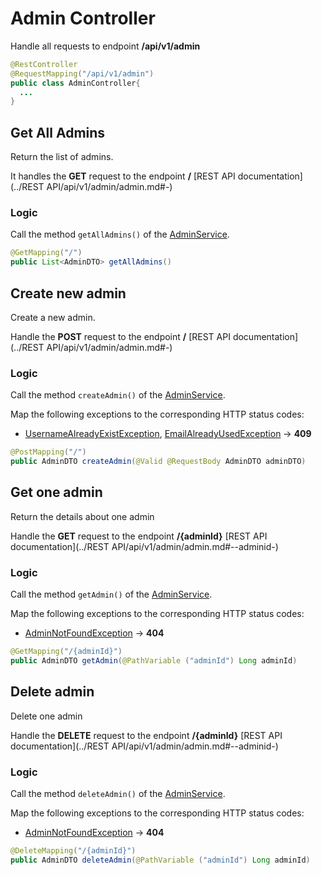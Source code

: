 # Admin Controller

Handle all requests to endpoint **/api/v1/admin**

```java
@RestController
@RequestMapping("/api/v1/admin")
public class AdminController{
  ...
}
```

## Get All Admins

Return the list of admins.

It handles the **GET** request to the endpoint **/** [REST API documentation](../REST API/api/v1/admin/admin.md#-)

### Logic

Call the method `getAllAdmins()` of the [AdminService](../Services/AdminService.md#get-all-admins).

```java
@GetMapping("/")
public List<AdminDTO> getAllAdmins()
```

## Create new admin

Create a new admin.

Handle the **POST** request  to the endpoint **/** [REST API documentation](../REST API/api/v1/admin/admin.md#-)

### Logic

Call the method `createAdmin()` of the [AdminService](../Services/AdminService.md#create-new-admin).

Map the following exceptions to the corresponding HTTP status codes:

* [UsernameAlreadyExistException](../Services/Exceptions/UsernameAlreadyExistException.md#-), [EmailAlreadyUsedException](,,/Services/Exceptions/EmailAlreadyUsedException.md#-) -> **409**

```java
@PostMapping("/")
public AdminDTO createAdmin(@Valid @RequestBody AdminDTO adminDTO)
```



## Get one admin

Return the details about one admin

Handle the **GET** request to the endpoint **/{adminId}** [REST API documentation](../REST API/api/v1/admin/admin.md#--adminid-)

### Logic

Call the method `getAdmin()` of the [AdminService](../Services/AdminService.md#get-one-admin).

Map the following exceptions to the corresponding HTTP status codes:

* [AdminNotFoundException](,,/Services/Exceptions/AdminNotFoundException.md#-) -> **404**

```java
@GetMapping("/{adminId}")
public AdminDTO getAdmin(@PathVariable ("adminId") Long adminId)
```



## Delete admin

Delete one admin 

Handle the **DELETE** request to the endpoint **/{adminId}** [REST API documentation](../REST API/api/v1/admin/admin.md#--adminid-)

### Logic

Call the method `deleteAdmin()` of the [AdminService](../Services/AdminService.md#delete-admin).

Map the following exceptions to the corresponding HTTP status codes:

* [AdminNotFoundException](,,/Services/Exceptions/AdminNotFoundException.md#-) -> **404**

```java
@DeleteMapping("/{adminId}")
public AdminDTO deleteAdmin(@PathVariable ("adminId") Long adminId)
```